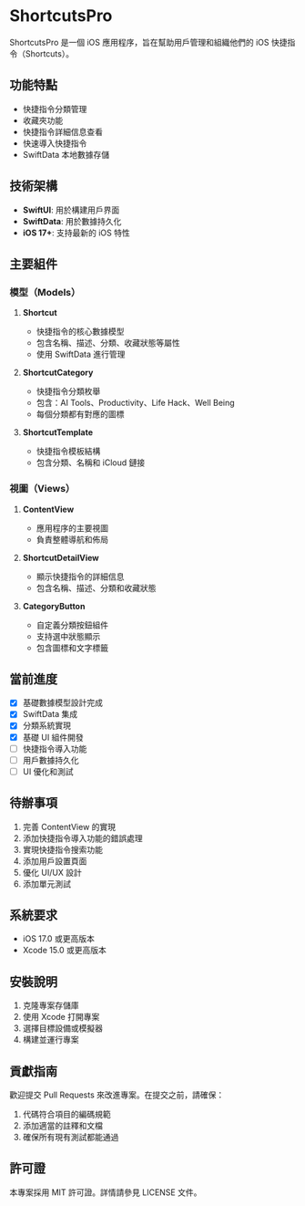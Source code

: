 # ShortcutsPro

ShortcutsPro 是一個 iOS 應用程序，旨在幫助用戶管理和組織他們的 iOS 快捷指令（Shortcuts）。

## 功能特點

- 快捷指令分類管理
- 收藏夾功能
- 快捷指令詳細信息查看
- 快速導入快捷指令
- SwiftData 本地數據存儲

## 技術架構

- **SwiftUI**: 用於構建用戶界面
- **SwiftData**: 用於數據持久化
- **iOS 17+**: 支持最新的 iOS 特性

## 主要組件

### 模型（Models）

1. **Shortcut**
   - 快捷指令的核心數據模型
   - 包含名稱、描述、分類、收藏狀態等屬性
   - 使用 SwiftData 進行管理

2. **ShortcutCategory**
   - 快捷指令分類枚舉
   - 包含：AI Tools、Productivity、Life Hack、Well Being
   - 每個分類都有對應的圖標

3. **ShortcutTemplate**
   - 快捷指令模板結構
   - 包含分類、名稱和 iCloud 鏈接

### 視圖（Views）

1. **ContentView**
   - 應用程序的主要視圖
   - 負責整體導航和佈局

2. **ShortcutDetailView**
   - 顯示快捷指令的詳細信息
   - 包含名稱、描述、分類和收藏狀態

3. **CategoryButton**
   - 自定義分類按鈕組件
   - 支持選中狀態顯示
   - 包含圖標和文字標籤

## 當前進度

- [x] 基礎數據模型設計完成
- [x] SwiftData 集成
- [x] 分類系統實現
- [x] 基礎 UI 組件開發
- [ ] 快捷指令導入功能
- [ ] 用戶數據持久化
- [ ] UI 優化和測試

## 待辦事項

1. 完善 ContentView 的實現
2. 添加快捷指令導入功能的錯誤處理
3. 實現快捷指令搜索功能
4. 添加用戶設置頁面
5. 優化 UI/UX 設計
6. 添加單元測試

## 系統要求

- iOS 17.0 或更高版本
- Xcode 15.0 或更高版本

## 安裝說明

1. 克隆專案存儲庫
2. 使用 Xcode 打開專案
3. 選擇目標設備或模擬器
4. 構建並運行專案

## 貢獻指南

歡迎提交 Pull Requests 來改進專案。在提交之前，請確保：

1. 代碼符合項目的編碼規範
2. 添加適當的註釋和文檔
3. 確保所有現有測試都能通過

## 許可證

本專案採用 MIT 許可證。詳情請參見 LICENSE 文件。 